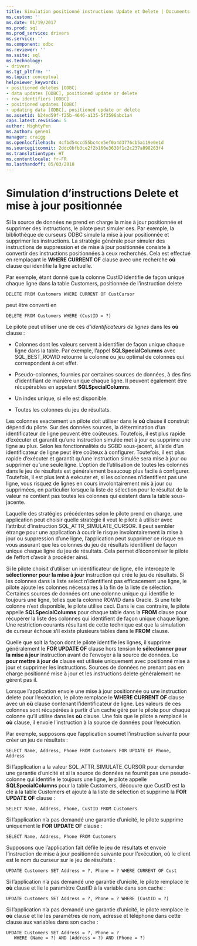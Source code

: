 ```yaml
---
title: Simulation positionné instructions Update et Delete | Documents Microsoft
ms.custom: ''
ms.date: 01/19/2017
ms.prod: sql
ms.prod_service: drivers
ms.service: ''
ms.component: odbc
ms.reviewer: ''
ms.suite: sql
ms.technology:
- drivers
ms.tgt_pltfrm: ''
ms.topic: conceptual
helpviewer_keywords:
- positioned deletes [ODBC]
- data updates [ODBC], positioned update or delete
- row identifiers [ODBC]
- positioned updates [ODBC]
- updating data [ODBC], positioned update or delete
ms.assetid: b24ed59f-f25b-4646-a135-5f3596abc1a4
caps.latest.revision: 5
author: MightyPen
ms.author: genemi
manager: craigg
ms.openlocfilehash: 4cfbd54ccd55bc4ce5ef0a4d3776cb5a119e0e1d
ms.sourcegitcommit: 2ddc0bfb3ce2f2b160e3638f1c2c237a898263f4
ms.translationtype: HT
ms.contentlocale: fr-FR
ms.lasthandoff: 05/03/2018
---
```

# <a name="simulating-positioned-update-and-delete-statements"></a>Simulation d’instructions Delete et mise à jour positionnée
Si la source de données ne prend en charge la mise à jour positionnée et supprimer des instructions, le pilote peut simuler ces. Par exemple, la bibliothèque de curseurs ODBC simule la mise à jour positionnée et supprimer les instructions. La stratégie générale pour simuler des instructions de suppression et de mise à jour positionnée consiste à convertir des instructions positionnées à ceux recherchés. Cela est effectué en remplaçant le **WHERE CURRENT OF** clause avec une recherche **où** clause qui identifie la ligne actuelle.  
  
 Par exemple, étant donné que la colonne CustID identifie de façon unique chaque ligne dans la table Customers, positionnée de l’instruction delete  
  
```  
DELETE FROM Customers WHERE CURRENT OF CustCursor  
```  
  
 peut être converti en  
  
```  
DELETE FROM Customers WHERE (CustID = ?)  
```  
  
 Le pilote peut utiliser une de ces *d’identificateurs de lignes* dans les **où** clause :  
  
-   Colonnes dont les valeurs servent à identifier de façon unique chaque ligne dans la table. Par exemple, l’appel **SQLSpecialColumns** avec SQL_BEST_ROWID retourne la colonne ou jeu optimal de colonnes qui correspondent à cet effet.  
  
-   Pseudo-colonnes, fournies par certaines sources de données, à des fins d’identifiant de manière unique chaque ligne. Il peuvent également être récupérables en appelant **SQLSpecialColumns**.  
  
-   Un index unique, si elle est disponible.  
  
-   Toutes les colonnes du jeu de résultats.  
  
 Les colonnes exactement un pilote doit utiliser dans le **où** clause il construit dépend du pilote. Sur des données sources, la détermination d’un identificateur de ligne peuvent être coûteuses. Toutefois, il est plus rapide d’exécuter et garantit qu’une instruction simulée met à jour ou supprime une ligne au plus. Selon les fonctionnalités du SGBD sous-jacent, à l’aide d’un identificateur de ligne peut être coûteux à configurer. Toutefois, il est plus rapide d’exécuter et garantit qu’une instruction simulée sera mise à jour ou supprimer qu’une seule ligne. L’option de l’utilisation de toutes les colonnes dans le jeu de résultats est généralement beaucoup plus facile à configurer. Toutefois, il est plus lent à exécuter et, si les colonnes n’identifient pas une ligne, vous risquez de lignes en cours involontairement mis à jour ou supprimées, en particulier lorsque la liste de sélection pour le résultat de la valeur ne contient pas toutes les colonnes qui existent dans la table sous-jacente.  
  
 Laquelle des stratégies précédentes selon le pilote prend en charge, une application peut choisir quelle stratégie il veut le pilote à utiliser avec l’attribut d’instruction SQL_ATTR_SIMULATE_CURSOR. Il peut sembler étrange pour une application à courir le risque involontairement la mise à jour ou suppression d’une ligne, l’application peut supprimer ce risque en vous assurant que les colonnes du jeu de résultats identifient de façon unique chaque ligne du jeu de résultats. Cela permet d’économiser le pilote de l’effort d’avoir à procéder ainsi.  
  
 Si le pilote choisit d’utiliser un identificateur de ligne, elle intercepte le **sélectionner pour la mise à jour** instruction qui crée le jeu de résultats. Si les colonnes dans la liste select n’identifient pas efficacement une ligne, le pilote ajoute les colonnes nécessaires à la fin de la liste de sélection. Certaines sources de données ont une colonne unique qui identifie le toujours une ligne, telles que la colonne ROWID dans Oracle. Si une telle colonne n’est disponible, le pilote utilise ceci. Dans le cas contraire, le pilote appelle **SQLSpecialColumns** pour chaque table dans la **FROM** clause pour récupérer la liste des colonnes qui identifient de façon unique chaque ligne. Une restriction courants résultant de cette technique est que la simulation de curseur échoue s’il existe plusieurs tables dans le **FROM** clause.  
  
 Quelle que soit la façon dont le pilote identifie les lignes, il supprime généralement le **FOR UPDATE OF** clause hors tension le **sélectionner pour la mise à jour** instruction avant de l’envoyer à la source de données. Le **pour mettre à jour de** clause est utilisée uniquement avec positionné mise à jour et supprimer les instructions. Sources de données ne prenant pas en charge positionné mise à jour et les instructions delete généralement ne gèrent pas il.  
  
 Lorsque l’application envoie une mise à jour positionnée ou une instruction delete pour l’exécution, le pilote remplace le **WHERE CURRENT OF** clause avec un **où** clause contenant l’identificateur de ligne. Les valeurs de ces colonnes sont récupérées à partir d’un cache géré par le pilote pour chaque colonne qu’il utilise dans les **où** clause. Une fois que le pilote a remplacé le **où** clause, il envoie l’instruction à la source de données pour l’exécution.  
  
 Par exemple, supposons que l’application soumet l’instruction suivante pour créer un jeu de résultats :  
  
```  
SELECT Name, Address, Phone FROM Customers FOR UPDATE OF Phone, Address  
```  
  
 Si l’application a la valeur SQL_ATTR_SIMULATE_CURSOR pour demander une garantie d’unicité et si la source de données ne fournit pas une pseudo-colonne qui identifie le toujours une ligne, le pilote appelle **SQLSpecialColumns** pour la table Customers, découvre que CustID est la clé à la table Customers et ajoute à la liste de sélection et supprime la **FOR UPDATE OF** clause :  
  
```  
SELECT Name, Address, Phone, CustID FROM Customers  
```  
  
 Si l’application n’a pas demandé une garantie d’unicité, le pilote supprime uniquement le **FOR UPDATE OF** clause :  
  
```  
SELECT Name, Address, Phone FROM Customers  
```  
  
 Supposons que l’application fait défile le jeu de résultats et envoie l’instruction de mise à jour positionnée suivante pour l’exécution, où le client est le nom du curseur sur le jeu de résultats :  
  
```  
UPDATE Customers SET Address = ?, Phone = ? WHERE CURRENT OF Cust  
```  
  
 Si l’application n’a pas demandé une garantie d’unicité, le pilote remplace le **où** clause et lie le paramètre CustID à la variable dans son cache :  
  
```  
UPDATE Customers SET Address = ?, Phone = ? WHERE (CustID = ?)  
```  
  
 Si l’application n’a pas demandé une garantie d’unicité, le pilote remplace le **où** clause et lie les paramètres de nom, adresse et téléphone dans cette clause aux variables dans son cache :  
  
```  
UPDATE Customers SET Address = ?, Phone = ?  
   WHERE (Name = ?) AND (Address = ?) AND (Phone = ?)  
```

